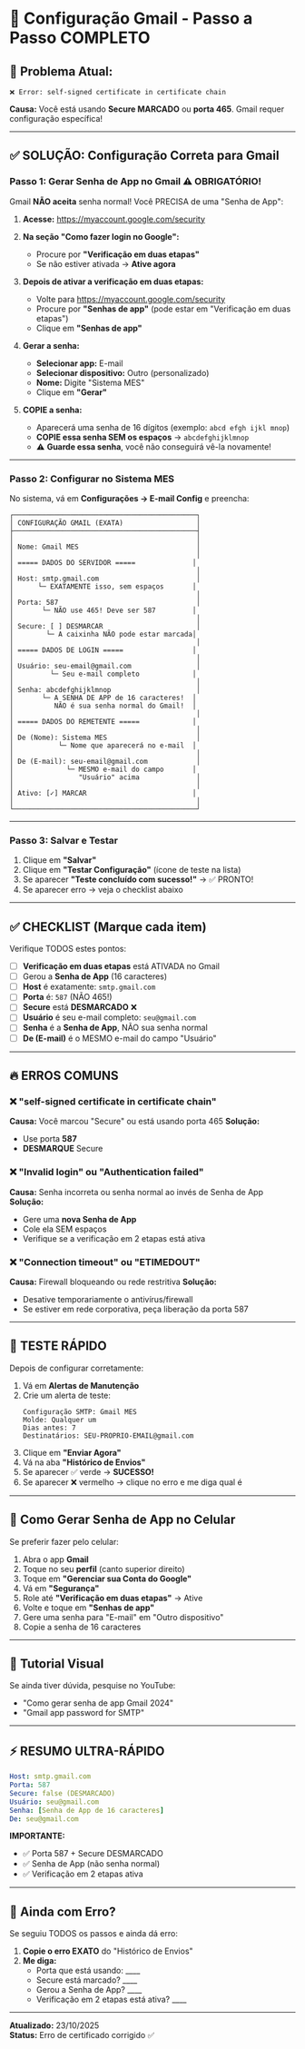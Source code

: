 # 📧 Configuração Gmail - Passo a Passo COMPLETO

## 🎯 Problema Atual:
```
❌ Error: self-signed certificate in certificate chain
```

**Causa:** Você está usando **Secure MARCADO** ou **porta 465**. Gmail requer configuração específica!

---

## ✅ SOLUÇÃO: Configuração Correta para Gmail

### **Passo 1: Gerar Senha de App no Gmail** ⚠️ OBRIGATÓRIO!

Gmail **NÃO aceita** senha normal! Você PRECISA de uma "Senha de App":

1. **Acesse:** https://myaccount.google.com/security

2. **Na seção "Como fazer login no Google":**
   - Procure por **"Verificação em duas etapas"**
   - Se não estiver ativada → **Ative agora**

3. **Depois de ativar a verificação em duas etapas:**
   - Volte para https://myaccount.google.com/security
   - Procure por **"Senhas de app"** (pode estar em "Verificação em duas etapas")
   - Clique em **"Senhas de app"**

4. **Gerar a senha:**
   - **Selecionar app:** E-mail
   - **Selecionar dispositivo:** Outro (personalizado)
   - **Nome:** Digite "Sistema MES"
   - Clique em **"Gerar"**

5. **COPIE a senha:**
   - Aparecerá uma senha de 16 dígitos (exemplo: `abcd efgh ijkl mnop`)
   - **COPIE essa senha SEM os espaços** → `abcdefghijklmnop`
   - ⚠️ **Guarde essa senha**, você não conseguirá vê-la novamente!

---

### **Passo 2: Configurar no Sistema MES**

No sistema, vá em **Configurações → E-mail Config** e preencha:

```
┌─────────────────────────────────────────────┐
│ CONFIGURAÇÃO GMAIL (EXATA)                  │
├─────────────────────────────────────────────┤
│                                             │
│ Nome: Gmail MES                             │
│                                             │
│ ===== DADOS DO SERVIDOR =====              │
│                                             │
│ Host: smtp.gmail.com                        │
│      └─ EXATAMENTE isso, sem espaços       │
│                                             │
│ Porta: 587                                  │
│       └─ NÃO use 465! Deve ser 587         │
│                                             │
│ Secure: [ ] DESMARCAR                       │
│        └─ A caixinha NÃO pode estar marcada│
│                                             │
│ ===== DADOS DE LOGIN =====                 │
│                                             │
│ Usuário: seu-email@gmail.com                │
│         └─ Seu e-mail completo             │
│                                             │
│ Senha: abcdefghijklmnop                     │
│       └─ A SENHA DE APP de 16 caracteres!  │
│          NÃO é sua senha normal do Gmail!  │
│                                             │
│ ===== DADOS DO REMETENTE =====             │
│                                             │
│ De (Nome): Sistema MES                      │
│           └─ Nome que aparecerá no e-mail  │
│                                             │
│ De (E-mail): seu-email@gmail.com            │
│             └─ MESMO e-mail do campo       │
│                "Usuário" acima              │
│                                             │
│ Ativo: [✓] MARCAR                          │
│                                             │
└─────────────────────────────────────────────┘
```

---

### **Passo 3: Salvar e Testar**

1. Clique em **"Salvar"**
2. Clique em **"Testar Configuração"** (ícone de teste na lista)
3. Se aparecer **"Teste concluído com sucesso!"** → ✅ PRONTO!
4. Se aparecer erro → veja o checklist abaixo

---

## ✅ CHECKLIST (Marque cada item)

Verifique TODOS estes pontos:

- [ ] **Verificação em duas etapas** está ATIVADA no Gmail
- [ ] Gerou a **Senha de App** (16 caracteres)
- [ ] **Host** é exatamente: `smtp.gmail.com`
- [ ] **Porta** é: `587` (NÃO 465!)
- [ ] **Secure** está **DESMARCADO** ❌
- [ ] **Usuário** é seu e-mail completo: `seu@gmail.com`
- [ ] **Senha** é a **Senha de App**, NÃO sua senha normal
- [ ] **De (E-mail)** é o MESMO e-mail do campo "Usuário"

---

## 🔥 ERROS COMUNS

### ❌ "self-signed certificate in certificate chain"
**Causa:** Você marcou "Secure" ou está usando porta 465
**Solução:** 
- Use porta **587**
- **DESMARQUE** Secure

### ❌ "Invalid login" ou "Authentication failed"
**Causa:** Senha incorreta ou senha normal ao invés de Senha de App
**Solução:**
- Gere uma **nova Senha de App**
- Cole ela SEM espaços
- Verifique se a verificação em 2 etapas está ativa

### ❌ "Connection timeout" ou "ETIMEDOUT"
**Causa:** Firewall bloqueando ou rede restritiva
**Solução:**
- Desative temporariamente o antivírus/firewall
- Se estiver em rede corporativa, peça liberação da porta 587

---

## 🧪 TESTE RÁPIDO

Depois de configurar corretamente:

1. Vá em **Alertas de Manutenção**
2. Crie um alerta de teste:
   ```
   Configuração SMTP: Gmail MES
   Molde: Qualquer um
   Dias antes: 7
   Destinatários: SEU-PROPRIO-EMAIL@gmail.com
   ```
3. Clique em **"Enviar Agora"**
4. Vá na aba **"Histórico de Envios"**
5. Se aparecer ✅ verde → **SUCESSO!**
6. Se aparecer ❌ vermelho → clique no erro e me diga qual é

---

## 📱 Como Gerar Senha de App no Celular

Se preferir fazer pelo celular:

1. Abra o app **Gmail**
2. Toque no seu **perfil** (canto superior direito)
3. Toque em **"Gerenciar sua Conta do Google"**
4. Vá em **"Segurança"**
5. Role até **"Verificação em duas etapas"** → Ative
6. Volte e toque em **"Senhas de app"**
7. Gere uma senha para "E-mail" em "Outro dispositivo"
8. Copie a senha de 16 caracteres

---

## 🎥 Tutorial Visual

Se ainda tiver dúvida, pesquise no YouTube:
- "Como gerar senha de app Gmail 2024"
- "Gmail app password for SMTP"

---

## ⚡ RESUMO ULTRA-RÁPIDO

```yaml
Host: smtp.gmail.com
Porta: 587
Secure: false (DESMARCADO)
Usuário: seu@gmail.com
Senha: [Senha de App de 16 caracteres]
De: seu@gmail.com
```

**IMPORTANTE:** 
- ✅ Porta 587 + Secure DESMARCADO
- ✅ Senha de App (não senha normal)
- ✅ Verificação em 2 etapas ativa

---

## 💬 Ainda com Erro?

Se seguiu TODOS os passos e ainda dá erro:

1. **Copie o erro EXATO** do "Histórico de Envios"
2. **Me diga:**
   - Porta que está usando: ____
   - Secure está marcado? ____
   - Gerou a Senha de App? ____
   - Verificação em 2 etapas está ativa? ____

---

**Atualizado:** 23/10/2025  
**Status:** Erro de certificado corrigido ✅

